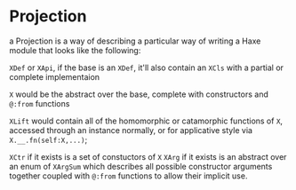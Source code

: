 # Projection

a Projection is a way of describing a particular way of writing a Haxe module that looks like the following:

`XDef` or `XApi`, if the base is an `XDef`, it'll also contain an `XCls` with a partial or complete implementaion

`X` would be the abstract over the base, complete with constructors and `@:from` functions

`XLift` would contain all of the homomorphic or catamorphic functions of `X`,  
accessed through an instance normally, or for applicative style via `X.__.fn(self:X,...)`;

`XCtr` if it exists is a set of constuctors of `X`
`XArg` if it exists is an abstract over an enum of `XArgSum` which describes all possible constructor arguments together coupled with `@:from` functions to allow their implicit use.

